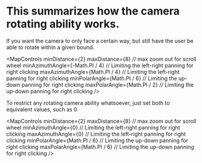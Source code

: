 # This summarizes how the camera rotating ability works.

If you want the camera to only face a certain way, but still have the user be able to rotate within a given bound.

<MapControls
            minDistance={2}
            maxDistance={8} // max zoom out for scroll wheel
            minAzimuthAngle={-Math.PI / 4} // Limiting the left-right panning for right clicking
            maxAzimuthAngle={Math.PI / 4} // Limiting the left-right panning for right clicking
            minPolarAngle={Math.PI / 6} // Limiting the up-down panning for right clicking
            maxPolarAngle={Math.PI / 2} // Limiting the up-down panning for right clicking
            />


To restrict any rotating camera ability whatsoever, just set both to equivalent values, such as 0

<MapControls
            minDistance={2}
            maxDistance={8} // max zoom out for scroll wheel
            minAzimuthAngle={0} // Limiting the left-right panning for right clicking
            maxAzimuthAngle={0} // Limiting the left-right panning for right clicking
            minPolarAngle={Math.PI / 6} // Limiting the up-down panning for right clicking
            maxPolarAngle={Math.PI / 6} // Limiting the up-down panning for right clicking
            />